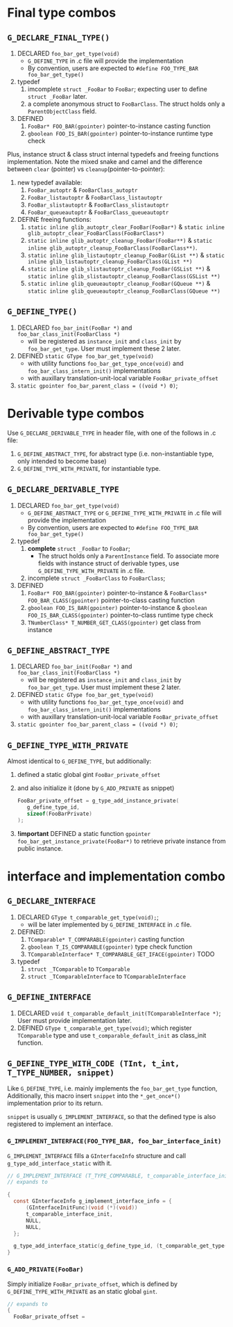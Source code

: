 Final type combos
==============

## `G_DECLARE_FINAL_TYPE()`

1. DECLARED `foo_bar_get_type(void)`
   - `G_DEFINE_TYPE` in .c file will provide the implementation
   - By convention, users are expected to `#define FOO_TYPE_BAR foo_bar_get_type()`
2. typedef
   1. imcomplete `struct _FooBar` to `FooBar`; expecting user to define `struct _FooBar` later.
   2. a complete anonymous struct to `FooBarClass`. The struct holds only a `ParentObjectClass` field.
3. DEFINED
   1. `FooBar* FOO_BAR(gpointer)` pointer-to-instance casting function
   2. `gboolean FOO_IS_BAR(gpointer)` pointer-to-instance runtime type check

Plus, instance struct & class struct internal typedefs and freeing functions implementation.
Note the mixed snake and camel and the difference between `clear` (pointer) vs `cleanup`(pointer-to-pointer):

1. new typedef available:
   1. `FooBar_autoptr` & `FooBarClass_autoptr`
   2. `FooBar_listautoptr` & `FooBarClass_listautoptr`
   3. `FooBar_slistautoptr` & `FooBarClass_slistautoptr`
   4. `FooBar_queueautoptr` & `FooBarClass_queueautoptr`
2. DEFINE freeing functions:
   1. `static inline glib_autoptr_clear_FooBar(FooBar*)` & `static inline glib_autoptr_clear_FooBarClass(FooBarClass*)`
   2. `static inline glib_autoptr_cleanup_FooBar(FooBar**)` & `static inline glib_autoptr_cleanup_FooBarClass(FooBarClass**)`.
   3. `static inline glib_listautoptr_cleanup_FooBar(GList **)` & `static inline glib_listautoptr_cleanup_FooBarClass(GList **)`
   4. `static inline glib_slistautoptr_cleanup_FooBar(GSList **)` & `static inline glib_slistautoptr_cleanup_FooBarClass(GSList **)`
   5. `static inline glib_queueautoptr_cleanup_FooBar(GQueue **)` & `static inline glib_queueautoptr_cleanup_FooBarClass(GQueue **)`

## `G_DEFINE_TYPE()`

1. DECLARED `foo_bar_init(FooBar *)` and `foo_bar_class_init(FooBarClass *)`
   - will be registered as `instance_init` and `class_init` by `foo_bar_get_type`. User must implement these 2 later.
2. DEFINED `static GType foo_bar_get_type(void)`
   - with utility functions `foo_bar_get_type_once(void)` and `foo_bar_class_intern_init()` implementations
   - with auxillary translation-unit-local variable `FooBar_private_offset`
3. `static gpointer foo_bar_parent_class = ((void *) 0)`;

Derivable type combos
===============

Use `G_DECLARE_DERIVABLE_TYPE` in header file, with one of the follows in .c file:
1. `G_DEFINE_ABSTRACT_TYPE`, for abstract type (i.e. non-instantiable type, only intended to become base)
2. `G_DEFINE_TYPE_WITH_PRIVATE`, for instantiable type.

## `G_DECLARE_DERIVABLE_TYPE`

1. DECLARED `foo_bar_get_type(void)`
   - `G_DEFINE_ABSTRACT_TYPE` or `G_DEFINE_TYPE_WITH_PRIVATE` in .c file will provide the implementation
   - By convention, users are expected to `#define FOO_TYPE_BAR foo_bar_get_type()`
2. typedef
   1. **complete** `struct _FooBar` to `FooBar`; 
      - The struct holds only a `ParentInstance` field. To associate more fields with instance struct of derivable types, use `G_DEFINE_TYPE_WITH_PRIVATE` in .c file.
   2. incomplete `struct _FooBarClass` to `FooBarClass`;
3. DEFINED
   1. `FooBar* FOO_BAR(gpointer)` pointer-to-instance & `FooBarClass* FOO_BAR_CLASS(gpointer)` pointer-to-class casting function
   2. `gboolean FOO_IS_BAR(gpointer)` pointer-to-instance & `gboolean FOO_IS_BAR_CLASS(gpointer)` pointer-to-class runtime type check
   3. `TNumberClass* T_NUMBER_GET_CLASS(gpointer)` get class from instance

## `G_DEFINE_ABSTRACT_TYPE`

1. DECLARED `foo_bar_init(FooBar *)` and `foo_bar_class_init(FooBarClass *)`
   - will be registered as `instance_init` and `class_init` by `foo_bar_get_type`. User must implement these 2 later.
2. DEFINED `static GType foo_bar_get_type(void)`
   - with utility functions `foo_bar_get_type_once(void)` and `foo_bar_class_intern_init()` implementations
   - with auxillary translation-unit-local variable `FooBar_private_offset`
3. `static gpointer foo_bar_parent_class = ((void *) 0)`;

## `G_DEFINE_TYPE_WITH_PRIVATE`

Almost identical to `G_DEFINE_TYPE`, but additionally:
1. defined a static global gint `FooBar_private_offset`
2. and also initialize it (done by `G_ADD_PRIVATE` as snippet)
   
   ```c
   FooBar_private_offset = g_type_add_instance_private(
      g_define_type_id,
      sizeof(FooBarPrivate)
   );
   ```

3. **!important** DEFINED a static function `gpointer foo_bar_get_instance_private(FooBar*)` to retrieve private instance from public instance.

interface and implementation combo
=============

## `G_DECLARE_INTERFACE`

1. DECLARED `GType t_comparable_get_type(void);`;
   - will be later implemented by `G_DEFINE_INTERFACE` in .c file.
2. DEFINED:
   1. `TComparable* T_COMPARABLE(gpointer)` casting function
   2. `gboolean T_IS_COMPARABLE(gpointer)` type check function
   3. `TComparableInterface* T_COMPARABLE_GET_IFACE(gpointer)` TODO
3. typedef
   1. `struct _TComparable` to `TComparable`
   2. `struct _TComparableInterface` to `TComparableInterface`

## `G_DEFINE_INTERFACE`

1. DECLARED `void t_comparable_default_init(TComparableInterface *)`; User must provide implementation later.
2. DEFINED `GType t_comparable_get_type(void)`; which register `TComparable` type and use `t_comparable_default_init` as class_init function.

## `G_DEFINE_TYPE_WITH_CODE (TInt, t_int, T_TYPE_NUMBER, snippet)`

Like `G_DEFINE_TYPE`, i.e. mainly implements the `foo_bar_get_type` function,
Additionally, this macro insert `snippet` into the `*_get_once*()` implementation prior to its return.

`snippet` is usually `G_IMPLEMENT_INTERFACE`, so that the defined type is also registered to implement an interface.

### `G_IMPLEMENT_INTERFACE(FOO_TYPE_BAR, foo_bar_interface_init)`

`G_IMPLEMENT_INTERFACE` fills a `GInterfaceInfo` structure and call `g_type_add_interface_static` with it.

```c
// G_IMPLEMENT_INTERFACE (T_TYPE_COMPARABLE, t_comparable_interface_init)
// expands to

{
  const GInterfaceInfo g_implement_interface_info = {
      (GInterfaceInitFunc)(void (*)(void))
      t_comparable_interface_init,
      NULL,
      NULL,
  };

  g_type_add_interface_static(g_define_type_id, (t_comparable_get_type()), &g_implement_interface_info);
}
```


### `G_ADD_PRIVATE(FooBar)`

Simply initialize `FooBar_private_offset`, which is defined by `G_DEFINE_TYPE_WITH_PRIVATE` as an static global `gint`.

```c
// expands to
{
  FooBar_private_offset =

